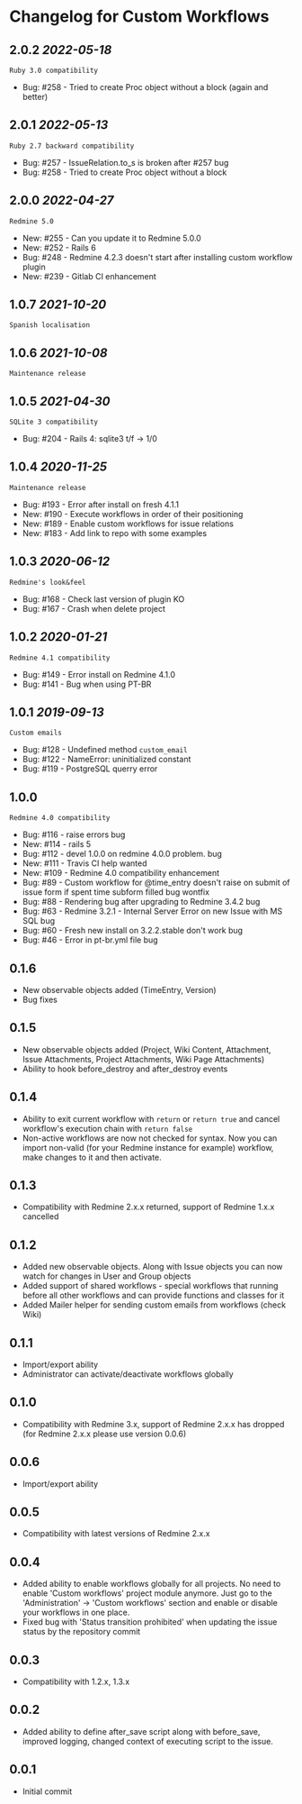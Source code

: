 Changelog for Custom Workflows
==============================

2.0.2 *2022-05-18*
------------------

    Ruby 3.0 compatibility

* Bug: #258 - Tried to create Proc object without a block (again and better)

2.0.1 *2022-05-13*
------------------

    Ruby 2.7 backward compatibility

* Bug: #257 - IssueRelation.to_s is broken after #257 bug
* Bug: #258 - Tried to create Proc object without a block 

2.0.0 *2022-04-27*
------------------

    Redmine 5.0

* New: #255 - Can you update it to Redmine 5.0.0
* New: #252 - Rails 6
* Bug: #248 - Redmine 4.2.3 doesn't start after installing custom workflow plugin
* New: #239 - Gitlab CI enhancement


1.0.7 *2021-10-20*
------------------

    Spanish localisation

1.0.6 *2021-10-08*
------------------

    Maintenance release

1.0.5 *2021-04-30*
------------------

    SQLite 3 compatibility

* Bug: #204 - Rails 4: sqlite3 t/f -> 1/0

1.0.4 *2020-11-25*
------------------

    Maintenance release
    
* Bug: #193 - Error after install on fresh 4.1.1
* New: #190 - Execute workflows in order of their positioning
* New: #189 - Enable custom workflows for issue relations
* New: #183 - Add link to repo with some examples    

1.0.3 *2020-06-12*
------------------

    Redmine's look&feel
        
* Bug: #168 - Check last version of plugin KO
* Bug: #167 - Crash when delete project

1.0.2 *2020-01-21*
------------------

    Redmine 4.1 compatibility
        
* Bug: #149 - Error install on Redmine 4.1.0
* Bug: #141 - Bug when using PT-BR

1.0.1 *2019-09-13*
------------------

    Custom emails
        
* Bug: #128 - Undefined method `custom_email`
* Bug: #122 - NameError: uninitialized constant
* Bug: #119 - PostgreSQL querry error

1.0.0
-----

    Redmine 4.0 compatibility
    
* Bug: #116 - raise errors bug
* New: #114 - rails 5
* Bug: #112 - devel 1.0.0 on redmine 4.0.0 problem. bug
* New: #111 - Travis CI help wanted
* New: #109 - Redmine 4.0 compatibility enhancement
* Bug: #89 - Custom workflow for @time_entry doesn't raise on submit of issue form if spent time subform filled bug wontfix
* Bug: #88 - Rendering bug after upgrading to Redmine 3.4.2 bug
* Bug: #63 - Redmine 3.2.1 - Internal Server Error on new Issue with MS SQL bug
* Bug: #60 - Fresh new install on 3.2.2.stable don't work bug
* Bug: #46 - Error in pt-br.yml file bug

0.1.6
-----
 
 * New observable objects added (TimeEntry, Version)
 * Bug fixes
 
0.1.5
-----

* New observable objects added (Project, Wiki Content, Attachment, Issue Attachments, Project Attachments, Wiki Page Attachments)
* Ability to hook before_destroy and after_destroy events

0.1.4
-----

* Ability to exit current workflow with `return` or `return true` and cancel workflow's execution chain with `return false`
* Non-active workflows are now not checked for syntax. Now you can import non-valid (for your Redmine instance for example) workflow, make changes to it and then activate.

0.1.3
-----

* Compatibility with Redmine 2.x.x returned, support of Redmine 1.x.x cancelled

0.1.2
-----
 
 * Added new observable objects. Along with Issue objects you can now watch for changes in User and Group objects
 * Added support of shared workflows - special workflows that running before all other workflows and can provide functions and classes for it
 * Added Mailer helper for sending custom emails from workflows (check Wiki)

0.1.1
-----

* Import/export ability
* Administrator can activate/deactivate workflows globally

0.1.0
-----

* Compatibility with Redmine 3.x, support of Redmine 2.x.x has dropped (for Redmine 2.x.x please use version 0.0.6)

0.0.6
-----

* Import/export ability

0.0.5
-----

* Compatibility with latest versions of Redmine 2.x.x

0.0.4
-----

* Added ability to enable workflows globally for all projects. No need to enable 'Custom workflows' project module anymore. Just go to the 'Administration' -> 'Custom workflows' section and enable or disable your workflows in one place.
* Fixed bug with 'Status transition prohibited' when updating the issue status by the repository commit

0.0.3
-----

* Compatibility with 1.2.x, 1.3.x

0.0.2
-----

* Added ability to define after_save script along with before_save, improved logging, changed context of executing script to the issue.

0.0.1
-----

* Initial commit
